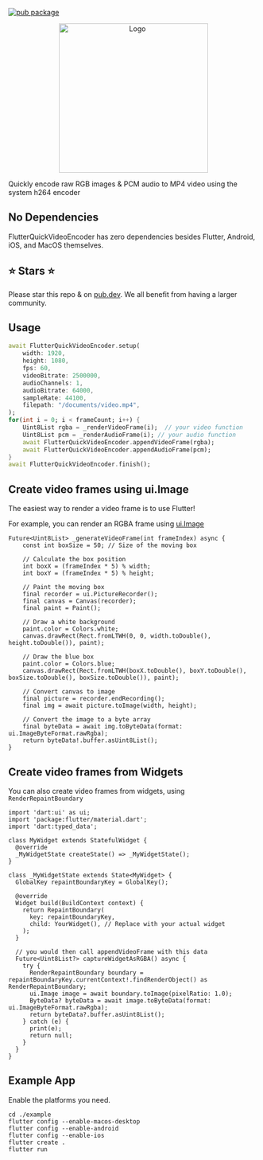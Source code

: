 [![pub package](https://img.shields.io/pub/v/flutter_quick_video_encoder.svg)](https://pub.dartlang.org/packages/flutter_quick_video_encoder)

<p align="center">
    <img alt="Logo" src="https://github.com/chipweinberger/flutter_quick_video_encoder/blob/master/site/logo.png?raw=true" style="height: 300px;" />
</p>

Quickly encode raw RGB images & PCM audio to MP4 video using the system h264 encoder

## No Dependencies

FlutterQuickVideoEncoder has zero dependencies besides Flutter, Android, iOS, and MacOS themselves.

## ⭐ Stars ⭐

Please star this repo & on [pub.dev](https://pub.dev/packages/flutter_quick_video_encoder). We all benefit from having a larger community.

## Usage

```dart
await FlutterQuickVideoEncoder.setup(
    width: 1920,
    height: 1080,
    fps: 60,
    videoBitrate: 2500000,
    audioChannels: 1,
    audioBitrate: 64000,
    sampleRate: 44100,
    filepath: "/documents/video.mp4",
);
for(int i = 0; i < frameCount; i++) {
    Uint8List rgba = _renderVideoFrame(i);  // your video function
    Uint8List pcm = _renderAudioFrame(i); // your audio function
    await FlutterQuickVideoEncoder.appendVideoFrame(rgba); 
    await FlutterQuickVideoEncoder.appendAudioFrame(pcm);
}
await FlutterQuickVideoEncoder.finish();
```

## Create video frames using ui.Image

The easiest way to render a video frame is to use Flutter!

For example, you can render an RGBA frame using [ui.Image](https://api.flutter.dev/flutter/dart-ui/Image-class.html)

```
Future<Uint8List> _generateVideoFrame(int frameIndex) async {
    const int boxSize = 50; // Size of the moving box

    // Calculate the box position
    int boxX = (frameIndex * 5) % width;
    int boxY = (frameIndex * 5) % height;

    // Paint the moving box
    final recorder = ui.PictureRecorder();
    final canvas = Canvas(recorder);
    final paint = Paint();

    // Draw a white background
    paint.color = Colors.white;
    canvas.drawRect(Rect.fromLTWH(0, 0, width.toDouble(), height.toDouble()), paint);

    // Draw the blue box
    paint.color = Colors.blue;
    canvas.drawRect(Rect.fromLTWH(boxX.toDouble(), boxY.toDouble(), boxSize.toDouble(), boxSize.toDouble()), paint);

    // Convert canvas to image
    final picture = recorder.endRecording();
    final img = await picture.toImage(width, height);

    // Convert the image to a byte array
    final byteData = await img.toByteData(format: ui.ImageByteFormat.rawRgba);
    return byteData!.buffer.asUint8List();
}
```

## Create video frames from Widgets

You can also create video frames from widgets, using `RenderRepaintBoundary`

```
import 'dart:ui' as ui;
import 'package:flutter/material.dart';
import 'dart:typed_data';

class MyWidget extends StatefulWidget {
  @override
  _MyWidgetState createState() => _MyWidgetState();
}

class _MyWidgetState extends State<MyWidget> {
  GlobalKey repaintBoundaryKey = GlobalKey();

  @override
  Widget build(BuildContext context) {
    return RepaintBoundary(
      key: repaintBoundaryKey,
      child: YourWidget(), // Replace with your actual widget
    );
  }

  // you would then call appendVideoFrame with this data
  Future<Uint8List?> captureWidgetAsRGBA() async {
    try {
      RenderRepaintBoundary boundary = repaintBoundaryKey.currentContext!.findRenderObject() as RenderRepaintBoundary;
      ui.Image image = await boundary.toImage(pixelRatio: 1.0);
      ByteData? byteData = await image.toByteData(format: ui.ImageByteFormat.rawRgba);
      return byteData?.buffer.asUint8List();
    } catch (e) {
      print(e);
      return null;
    }
  }
}
```

## Example App

Enable the platforms you need.

```
cd ./example                      
flutter config --enable-macos-desktop                                                      
flutter config --enable-android 
flutter config --enable-ios 
flutter create .
flutter run
```



